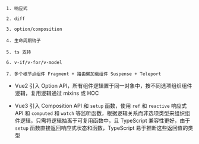 ```
1. 响应式

2. diff

3. option/composition

4. 生命周期钩子

5. ts 支持

6. v-if/v-for/v-model

7. 多个根节点组件 Fragment + 路由懒加载组件 Suspense + Teleport
```

- Vue2 引入 Option API，所有组件逻辑置于同一对象中，按不同选项组织组件逻辑，复用逻辑通过 mixins 或 HOC
* Vue3 引入 Composition API 和 `setup` 函数，使用 `ref` 和 `reactive` 响应式 API 和 `computed` 和 `watch` 等监听函数，根据逻辑关系而非选项类型来组织组件逻辑，只需将逻辑抽离于可复用函数中，且 TypeScript 兼容性更好，由于 `setup` 函数直接返回响应式状态和函数，TypeScript 易于推断这些返回值的类型
